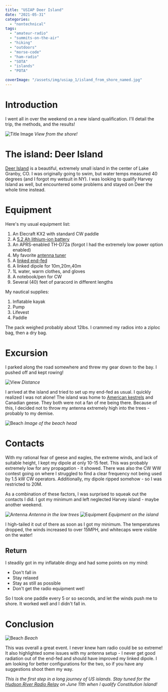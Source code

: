 ```yaml
---
title: "USIAP Deer Island"
date: "2021-05-31"
categories:
  - "nontechnical"
tags:
  - "amateur-radio"
  - "summits-on-the-air"
  - "hiking"
  - "outdoors"
  - "morse-code"
  - "ham-radio"
  - "SOTA"
  - "islands"
  - "POTA"

coverImage: "/assets/img/usiap_1/island_from_shore_named.jpg"
---
```

# Introduction

I went all in over the weekend on a new island qualification. I'll detail the trip, the methods, and the results!

![Title Image](/assets/img/usiap_1/kayak_picture_named.jpg)
_View from the shore!_

# The island: Deer Island

[Deer Island](https://usislands.org/island-directory/COLORADO) is a beautiful, extremely small island in the center of Lake Granby, CO. I was originally going to swim, but water temps measured 40 degrees (and I forgot my wetsuit in NY). I was looking to qualify Harvey Island as well, but encountered some problems and stayed on Deer the whole time instead.

# Equipment

Here's my usual equipment list:

1. An Elecraft KX2 with standard CW paddle
2. A [5.2 Ah lithium-ion battery](https://power.tenergy.com/at-tenergy-li-ion-18650-11-1v-5200mah-rechargeable-battery-pack-w-pcb-3s2p-57-72wh-9a-rate/)
3. An APRS-enabled TH-D72a (forgot I had the extremely low power option enabled)
3. My favorite [antenna tuner](https://steadynet.com/emtech/zm2-kit-bnc-connectors)
5. A [linked end-fed](https://qrpguys.com/qrpguys-end-fed-wire-antenna)
6. A linked dipole for 10m,20m,40m
7. 1L water, warm clothes, and gloves
8. A notebook/pen for CW
9. Several (40) feet of paracord in different lengths

My nautical supplies:
1. Inflatable kayak
2. Pump
3. Lifevest
4. Paddle

The pack weighed probably about 12lbs. I crammed my radios into a ziploc bag, then a dry bag.

# Excursion

I parked along the road somewhere and threw my gear down to the bay. I pushed off and kept rowing!

![View](/assets/img/usiap_1/distance.PNG)
_Distance_

I arrived at the island and tried to set up my end-fed as usual. I quickly realized I was not alone! The island was home to [American kestrels](https://sites.google.com/a/bertoli.org/birds-of-colorado/raptors) and Canadian geese. They both were not a fan of me being there. Because of this, I decided not to throw my antenna extremely high into the trees - probably to my demise.

![Beach](/assets/img/usiap_1/beach_1.jpg)
_Image of the beach head_

# Contacts

With my rational fear of geese and eagles, the extreme winds, and lack of suitable height, I kept my dipole at only 10-15 feet. This was probably extremely low for any propagation - it showed. There was also the CW WW contest going on where I struggled to find a clear frequency not being used by 1.5 kW CW operators. Additionally, my dipole ripped somehow - so I was restricted to 20M.

As a combination of these factors, I was surprised to squeak out the contacts I did. I got my minimum and left neglected Harvey island - maybe another weekend.

![Antenna](/assets/img/usiap_1/dipole.jpg)
_Antenna in the low trees_
![Equipment](/assets/img/usiap_1/equipment.jpg)
_Equipment on the island_

I high-tailed it out of there as soon as I got my minimum. The temperatures dropped, the winds increased to over 15MPH, and whitecaps were visible on the water!

## Return

I steadily got in my inflatable dingy and had some points on my mind:
- Don't fall in
- Stay relaxed
- Stay as still as possible
- Don't get the radio equipment wet!

So I took one paddle every 5 or so seconds, and let the winds push me to shore. It worked well and I didn't fall in.

# Conclusion

![Beach](/assets/img/usiap_1/beach_2.jpg)
_Beach_

This was overall a great event. I never knew ham radio could be so extreme! It also highlighted some issues with my antenna setup - I never get good radiation out of the end-fed and should have improved my linked dipole. I am looking for better configurations for the two, so if you have any suggestions shoot them my way.

_This is the first step in a long journey of US islands. Stay tuned for the [Hudson River Radio Relay](https://hudsonriverradiorelay.com/for-radio-amateurs.html) on June 11th when I qualify Constitution Island!_
